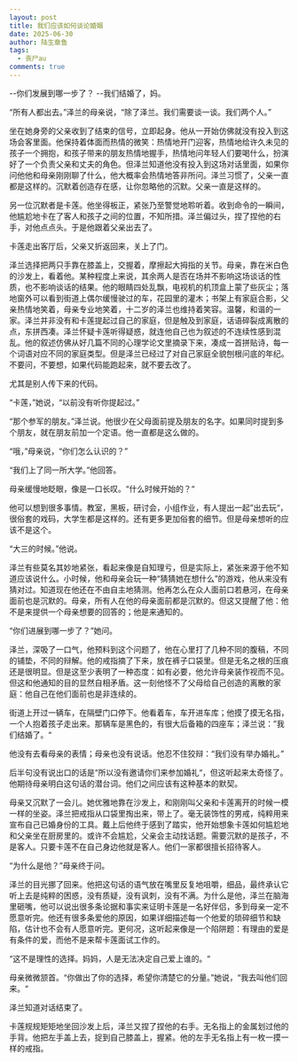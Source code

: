 ```yaml
---
layout: post
title: 我们应该如何谈论婚姻
date: 2025-06-30
author: 陆生章鱼
tags:
  - 丧尸au
comments: true
---
```

--你们发展到哪一步了？
--我们结婚了，妈。
<!-- more -->

“所有人都出去。”泽兰的母亲说，“除了泽兰。我们需要谈一谈。我们两个人。”

坐在她身旁的父亲收到了结束的信号，立即起身。他从一开始仿佛就没有投入到这场会客里面。他保持着体面而热情的微笑：热情地开门迎客，热情地给许久未见的孩子一个拥抱，和孩子带来的朋友热情地握手，热情地问年轻人们要喝什么，扮演好了一个负责父亲和丈夫的角色。但泽兰知道他没有投入到这场对话里面，如果你问他他和母亲刚刚聊了什么，他大概率会热情地答非所问。泽兰习惯了，父亲一直都是这样的。沉默着创造存在感，让你忽略他的沉默。父亲一直是这样的。

另一位沉默者是卡莲。他坐得板正，紧张乃至警觉地聆听着。收到命令的一瞬间，他尴尬地卡在了客人和孩子之间的位置，不知所措。泽兰偏过头，捏了捏他的右手，对他点点头。于是他跟着父亲出去了。

卡莲走出客厅后，父亲又折返回来，关上了门。

泽兰选择把两只手靠在膝盖上，交握着，摩擦起大拇指的关节。母亲，靠在米白色的沙发上，看着他。某种程度上来说，其余两人是否在场并不影响这场谈话的性质，也不影响谈话的结果。他的眼睛四处乱飘，电视机的机顶盒上蒙了些灰尘；落地窗外可以看到街道上偶尔缓慢驶过的车，花园里的灌木；书架上有家庭合影，父亲热情地笑着，母亲专业地笑着，十二岁的泽兰也维持着笑容。温馨，和谐的一家。泽兰并非没有和卡莲提起过自己的家庭，但是触及到家庭，话语碎裂成离散的点，东拼西凑。泽兰怀疑卡莲听得疑惑，就连他自己也为叙述的不连续性感到混乱。他的叙述仿佛从好几篇不同的心理学论文里摘录下来，凑成一首拼贴诗，每一个词语对应不同的家庭类型。但是泽兰已经过了对自己家庭全貌刨根问底的年纪。不要问，不要想，如果代码能跑起来，就不要去改了。

尤其是别人传下来的代码。

“卡莲，”她说，“以前没有听你提起过。”

“那个参军的朋友。”泽兰说。他很少在父母面前提及朋友的名字。如果同时提到多个朋友，就在朋友前加一个定语。他一直都是这么做的。

“哦，”母亲说，“你们怎么认识的？”

“我们上了同一所大学。”他回答。

母亲缓慢地眨眼，像是一口长叹。“什么时候开始的？“

他可以想到很多事情。教室，黑板，研讨会，小组作业，有人提出一起”出去玩“，很俗套的戏码，大学生都是这样的。还有更多更加俗套的细节。但是母亲想听的应该不是这个。

“大三的时候。”他说。

泽兰有些莫名其妙地紧张，看起来像是自知理亏，但是实际上，紧张来源于他不知道应该说什么。小时候，他和母亲会玩一种“猜猜她在想什么”的游戏，他从来没有猜对过。知道现在他还在不由自主地猜测。他再怎么在众人面前口若悬河，在母亲面前也是沉默的。母亲，所有人在他的母亲面前都是沉默的。但这又提醒了他：他不是来提供一个母亲想要的回答的；他是来通知的。

“你们进展到哪一步了？”她问。

泽兰，深吸了一口气，他预料到这个问题了，他在心里打了几种不同的腹稿，不同的铺垫，不同的辩解。他的戒指摘了下来，放在裤子口袋里。但是无名之根的压痕还是很明显。但是这至少表明了一种态度：如有必要，他允许母亲装作视而不见。但这和他通知的目的显然自相矛盾。这一刻他怪不了父母给自己创造的离散的家庭：他自己在他们面前也是非连续的。

街道上开过一辆车，在隔壁门口停下。他看着车，车开进车库；他摸了摸无名指，一个人抱着孩子走出来。那辆车是黑色的，有很大后备箱的四座车；泽兰说：”我们结婚了。“

他没有去看母亲的表情；母亲也没有说话。他忍不住狡辩：“我们没有举办婚礼。”

后半句没有说出口的话是“所以没有邀请你们来参加婚礼“，但这听起来太奇怪了。他期待母亲明白这句话的潜台词。他们之间应该有这种基本的默契。

母亲又沉默了一会儿。她优雅地靠在沙发上，和刚刚叫父亲和卡莲离开的时候一模一样的坐姿。泽兰把戒指从口袋里掏出来，带上了。毫无装饰性的男戒，纯粹用来宣布自己已婚身份的工具。戴上后他终于感到了踏实，他开始想象卡莲如何尴尬地和父亲坐在厨房里的。或许不会尴尬，父亲会主动找话题。需要沉默的是孩子，不是客人。只要卡莲不在自己身边他就是客人。他们一家都很擅长招待客人。

“为什么是他？”母亲终于问。

泽兰的目光挪了回来。他把这句话的语气放在嘴里反复地咀嚼，细品，最终承认它听上去是纯粹的困惑，没有质疑，没有讽刺，没有不满。为什么是他，泽兰在脑海里砸嘴，他可以说出很多条论据和事实来证明卡莲是一名好伴侣，多到母亲一定不愿意听完。他还有很多条爱他的原因，如果详细描述每一个他爱的琐碎细节和缺陷，估计也不会有人愿意听完。更何况，这听起来像是一个陷阱题：有理由的爱是有条件的爱，而他不是来帮卡莲面试工作的。

“这不是理性的选择。妈妈，人是无法决定自己爱上谁的。“

母亲微微颔首。“你做出了你的选择，希望你清楚它的分量。”她说，“我去叫他们回来。“

泽兰知道对话结束了。

卡莲规规矩矩地坐回沙发上后，泽兰又捏了捏他的右手。无名指上的金属划过他的手背。他把左手盖上去，捉到自己膝盖上，握紧。他的左手无名指上有一枚一摸一样的戒指。


